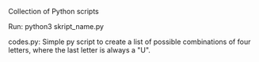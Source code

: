 Collection of Python scripts

Run: python3 skript_name.py

codes.py:  Simple py script to create a list of possible combinations of four letters, where the last letter is always a "U".
